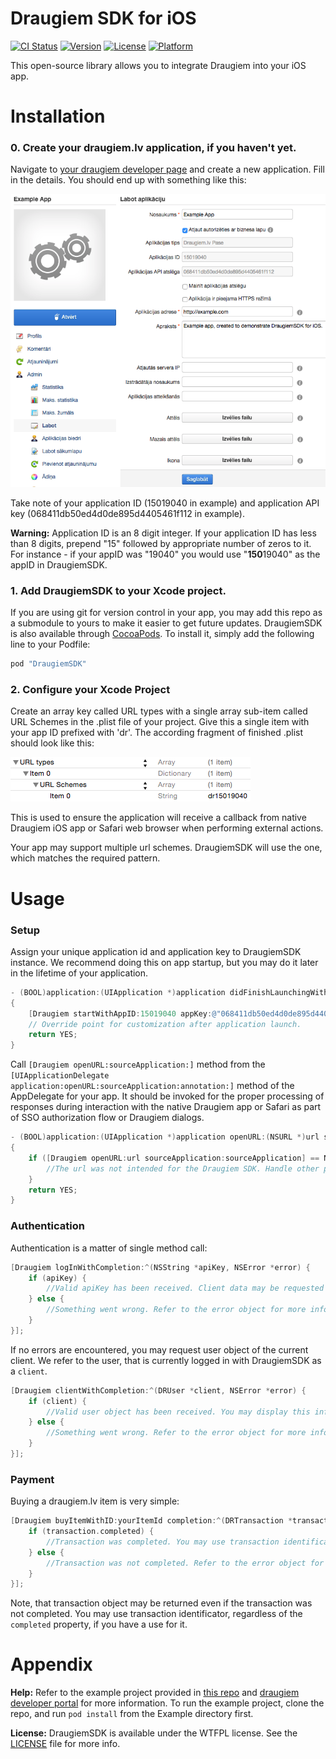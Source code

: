 # Draugiem SDK for iOS

[![CI Status](http://img.shields.io/travis/aigarssilavs/DraugiemSDK.svg?style=flat)](https://travis-ci.org/aigarssilavs/DraugiemSDK)
[![Version](https://img.shields.io/cocoapods/v/DraugiemSDK.svg?style=flat)](http://cocoapods.org/pods/DraugiemSDK)
[![License](https://img.shields.io/cocoapods/l/DraugiemSDK.svg?style=flat)](http://www.wtfpl.net/)
[![Platform](https://img.shields.io/cocoapods/p/DraugiemSDK.svg?style=flat)](https://developer.apple.com/ios)

This open-source library allows you to integrate Draugiem into your iOS app.

Installation
===============
### 0. Create your draugiem.lv application, if you haven't yet. 

Navigate to [your draugiem developer page](https://www.draugiem.lv/applications/dev/myapps/) and create a new application.
Fill in the details. You should end up with something like this:

![App creation form](https://raw.githubusercontent.com/aigarssilavs/DraugiemSDK/master/Documents/appCreationForm.png)

Take note of your application ID (15019040 in example) and application API key (068411db50ed4d0de895d4405461f112 in example).

**Warning:** Application ID is an 8 digit integer. If your application ID has less than 8 digits, prepend "15" followed by appropriate number of zeros to it. For instance - if your appID was "19040" you would use "**150**19040" as the appID in DraugiemSDK.

### 1. Add DraugiemSDK to your Xcode project. 

If you are using git for version control in your app, you may add this repo as a submodule to yours to make it easier to get future updates. DraugiemSDK is also available through [CocoaPods](http://cocoapods.org). To install
it, simply add the following line to your Podfile:

```ruby
pod "DraugiemSDK"
```

### 2. Configure your Xcode Project

Create an array key called URL types with a single array sub-item called URL Schemes in the .plist file of your project. Give this a single item with your app ID prefixed with 'dr'. The according fragment of finished .plist should look like this:

![Plist fragment](https://raw.githubusercontent.com/aigarssilavs/DraugiemSDK/master/Documents/plistFragment.png)

This is used to ensure the application will receive a callback from native Draugiem iOS app or Safari web browser when performing external actions.

Your app may support multiple url schemes. DraugiemSDK will use the one, which matches the required pattern.

Usage
===============
### Setup

Assign your unique application id and application key to DraugiemSDK instance. We recommend doing this on app startup, but you may do it later in the lifetime of your application.

```objective-c
- (BOOL)application:(UIApplication *)application didFinishLaunchingWithOptions:(NSDictionary *)launchOptions 
{
    [Draugiem startWithAppID:15019040 appKey:@"068411db50ed4d0de895d4405461f112"];
    // Override point for customization after application launch.
    return YES;
}
```

Call `[Draugiem openURL:sourceApplication:]` method from the `[UIApplicationDelegate application:openURL:sourceApplication:annotation:]` method of the AppDelegate for your app. It should be invoked for the proper processing of responses during interaction with the native Draugiem app or Safari as part of SSO authorization flow or Draugiem dialogs.

```objective-c
- (BOOL)application:(UIApplication *)application openURL:(NSURL *)url sourceApplication:(NSString *)sourceApplication annotation:(id)annotation
{
    if ([Draugiem openURL:url sourceApplication:sourceApplication] == NO) {
        //The url was not intended for the Draugiem SDK. Handle other potential calls here.
    }
    return YES;
}
```

### Authentication

Authentication is a matter of single method call: 

```objective-c
[Draugiem logInWithCompletion:^(NSString *apiKey, NSError *error) {
    if (apiKey) {
        //Valid apiKey has been received. Client data may be requested now.
    } else {
        //Something went wrong. Refer to the error object for more information.
    }
}];
```

If no errors are encountered, you may request user object of the current client. We refer to the user, that is currently logged in with DraugiemSDK as a `client`.

```objective-c
[Draugiem clientWithCompletion:^(DRUser *client, NSError *error) {
    if (client) {
        //Valid user object has been received. You may display this information in your app.
    } else {
        //Something went wrong. Refer to the error object for more information.
    }
}];
```

### Payment

Buying a draugiem.lv item is very simple:

```objective-c
[Draugiem buyItemWithID:yourItemId completion:^(DRTransaction *transaction, NSError *error) {
    if (transaction.completed) {
        //Transaction was completed. You may use transaction identificator, if you need it.
    } else {
        //Transaction was not completed. Refer to the error object for more information.
    }
}];
```

Note, that transaction object may be returned even if the transaction was not completed. You may use transaction identificator, regardless of the `completed` property, if you have a use for it.

Appendix
===============

**Help:** Refer to the example project provided in [this repo](https://github.com/aigarssilavs/DraugiemSDK/tree/master/Example) and [draugiem developer portal](https://www.draugiem.lv/applications/dev/) for more information. To run the example project, clone the repo, and run `pod install` from the Example directory first.

**License:** DraugiemSDK is available under the WTFPL license. See the [LICENSE](https://github.com/aigarssilavs/DraugiemSDK/blob/master/LICENSE) file for more info.